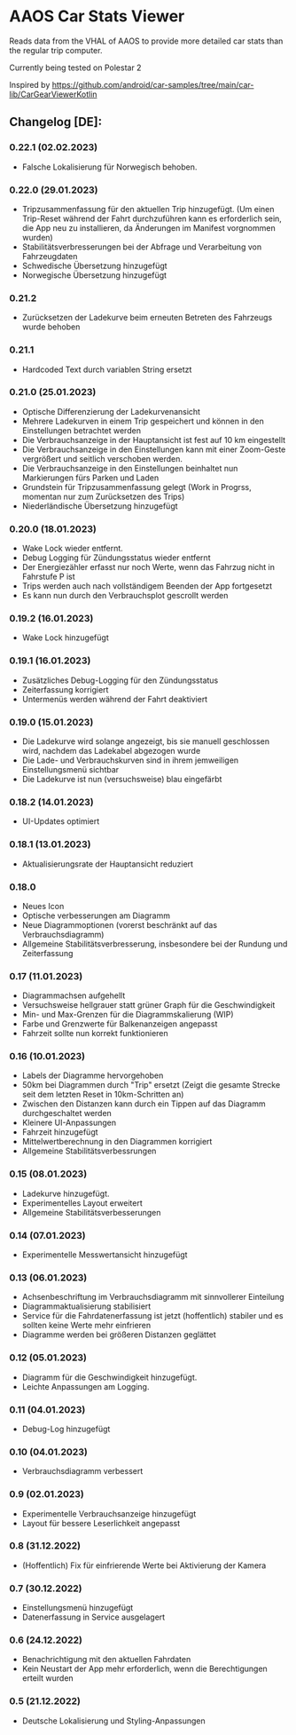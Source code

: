 AAOS Car Stats Viewer
===========================================
Reads data from the VHAL of AAOS to provide more detailed car stats than the regular trip computer.

Currently being tested on Polestar 2

Inspired by https://github.com/android/car-samples/tree/main/car-lib/CarGearViewerKotlin

## Changelog [DE]:

### 0.22.1 (02.02.2023)
 - Falsche Lokalisierung für Norwegisch behoben.

### 0.22.0 (29.01.2023)
 - Tripzusammenfassung für den aktuellen Trip hinzugefügt. (Um einen Trip-Reset während der Fahrt durchzuführen kann es erforderlich sein, die App neu zu installieren, da Änderungen im Manifest vorgnommen wurden)
 - Stabilitätsverbresserungen bei der Abfrage und Verarbeitung von Fahrzeugdaten
 - Schwedische Übersetzung hinzugefügt
 - Norwegische Übersetzung hinzugefügt

### 0.21.2
 - Zurücksetzen der Ladekurve beim erneuten Betreten des Fahrzeugs wurde behoben

### 0.21.1
 - Hardcoded Text durch variablen String ersetzt

### 0.21.0 (25.01.2023)
 - Optische Differenzierung der Ladekurvenansicht
 - Mehrere Ladekurven in einem Trip gespeichert und können in den Einstellungen betrachtet werden
 - Die Verbrauchsanzeige in der Hauptansicht ist fest auf 10 km eingestellt
 - Die Verbrauchsanzeige in den Einstellungen kann mit einer Zoom-Geste vergrößert und seitlich verschoben werden.
 - Die Verbrauchsanzeige in den Einstellungen beinhaltet nun Markierungen fürs Parken und Laden
 - Grundstein für Tripzusammenfassung gelegt (Work in Progrss, momentan nur zum Zurücksetzen des Trips)
 - Niederländische Übersetzung hinzugefügt

### 0.20.0 (18.01.2023)
 - Wake Lock wieder entfernt.
 - Debug Logging für Zündungsstatus wieder entfernt
 - Der Energiezähler erfasst nur noch Werte, wenn das Fahrzug nicht in Fahrstufe P ist
 - Trips werden auch nach vollständigem Beenden der App fortgesetzt
 - Es kann nun durch den Verbrauchsplot gescrollt werden

### 0.19.2 (16.01.2023)
 - Wake Lock hinzugefügt

### 0.19.1 (16.01.2023)
 - Zusätzliches Debug-Logging für den Zündungsstatus
 - Zeiterfassung korrigiert
 - Untermenüs werden während der Fahrt deaktiviert

### 0.19.0 (15.01.2023)
 - Die Ladekurve wird solange angezeigt, bis sie manuell geschlossen wird, nachdem das Ladekabel abgezogen wurde
 - Die Lade- und Verbrauchskurven sind in ihrem jemweiligen Einstellungsmenü sichtbar
 - Die Ladekurve ist nun (versuchsweise) blau eingefärbt 

### 0.18.2 (14.01.2023)
 - UI-Updates optimiert

### 0.18.1 (13.01.2023)
 - Aktualisierungsrate der Hauptansicht reduziert

### 0.18.0
 - Neues Icon
 - Optische verbesserungen am Diagramm
 - Neue Diagrammoptionen (vorerst beschränkt auf das Verbrauchsdiagramm)
 - Allgemeine Stabilitätsverbresserung, insbesondere bei der Rundung und Zeiterfassung

### 0.17 (11.01.2023)
 - Diagrammachsen aufgehellt
 - Versuchsweise hellgrauer statt grüner Graph für die Geschwindigkeit
 - Min- und Max-Grenzen für die Diagrammskalierung (WIP)
 - Farbe und Grenzwerte für Balkenanzeigen angepasst
 - Fahrzeit sollte nun korrekt funktionieren

### 0.16 (10.01.2023)
 - Labels der Diagramme hervorgehoben
 - 50km bei Diagrammen durch "Trip" ersetzt (Zeigt die gesamte Strecke seit dem letzten Reset in 10km-Schritten an)
 - Zwischen den Distanzen kann durch ein Tippen auf das Diagramm durchgeschaltet werden
 - Kleinere UI-Anpassungen
 - Fahrzeit hinzugefügt
 - Mittelwertberechnung in den Diagrammen korrigiert
 - Allgemeine Stabilitätsverbessrungen

### 0.15 (08.01.2023)
- Ladekurve hinzugefügt.
- Experimentelles Layout erweitert
- Allgemeine Stabilitätsverbesserungen

### 0.14 (07.01.2023)
- Experimentelle Messwertansicht hinzugefügt

### 0.13 (06.01.2023)
- Achsenbeschriftung im Verbrauchsdiagramm mit sinnvollerer Einteilung
- Diagrammaktualisierung stabilisiert
- Service für die Fahrdatenerfassung ist jetzt (hoffentlich) stabiler und es sollten keine Werte mehr einfrieren
- Diagramme werden bei größeren Distanzen geglättet

### 0.12 (05.01.2023)
- Diagramm für die Geschwindigkeit hinzugefügt.
- Leichte Anpassungen am Logging.

### 0.11 (04.01.2023)
- Debug-Log hinzugefügt

### 0.10 (04.01.2023)
- Verbrauchsdiagramm verbessert

### 0.9 (02.01.2023)
- Experimentelle Verbrauchsanzeige hinzugefügt
- Layout für bessere Leserlichkeit angepasst

### 0.8 (31.12.2022)
- (Hoffentlich) Fix für einfrierende Werte bei Aktivierung der Kamera

### 0.7 (30.12.2022)
- Einstellungsmenü hinzugefügt
- Datenerfassung in Service ausgelagert

### 0.6 (24.12.2022)
- Benachrichtigung mit den aktuellen Fahrdaten
- Kein Neustart der App mehr erforderlich, wenn die Berechtigungen erteilt wurden

### 0.5 (21.12.2022)
- Deutsche Lokalisierung und Styling-Anpassungen
